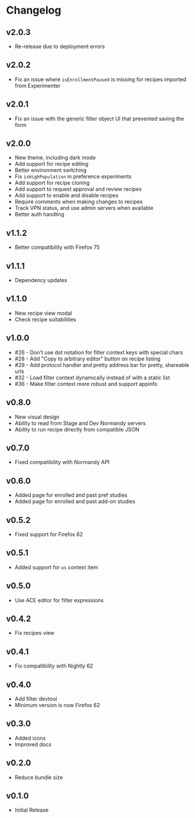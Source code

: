 # Changelog

## v2.0.3

- Re-release due to deployment errors

## v2.0.2

- Fix an issue where `isEnrollmentPaused` is missing for recipes imported from
  Experimenter

## v2.0.1

- Fix an issue with the generic filter object UI that prevented saving the form

## v2.0.0

- New theme, including dark mode
- Add support for recipe editing
- Better environment switching
- Fix `isHighPopulation` in preference experiments
- Add support for recipe cloning
- Add support to request approval and review recipes
- Add support to enable and disable recipes
- Require comments when making changes to recipes
- Track VPN status, and use admin servers when available
- Better auth handling

## v1.1.2

- Better compatibility with Firefox 75

## v1.1.1

- Dependency updates

## v1.1.0

- New recipe view modal
- Check recipe suitabilities

## v1.0.0

- #26 - Don't use dot notation for filter context keys with special chars
- #28 - Add "Copy to arbitrary editor" button on recipe listing
- #29 - Add protocol handler and pretty address bar for pretty, shareable urls
- #32 - Load filter context dynamically instead of with a static list
- #36 - Make filter context more robust and support appinfo

## v0.8.0

- New visual design
- Ability to read from Stage and Dev Normandy servers
- Ability to run recipe directly from compatible JSON

## v0.7.0

- Fixed compatibility with Normandy API

## v0.6.0

- Added page for enrolled and past pref studies
- Added page for enrolled and past add-on studies

## v0.5.2

- Fixed support for Firefox 62

## v0.5.1

- Added support for `os` context item

## v0.5.0

- Use ACE editor for filter expressions

## v0.4.2

- Fix recipes view

## v0.4.1

- Fix compatibility with Nightly 62

## v0.4.0

- Add filter devtool
- Minimum version is now Firefox 62

## v0.3.0

- Added icons
- Improved docs

## v0.2.0

- Reduce bundle size

## v0.1.0

- Initial Release
